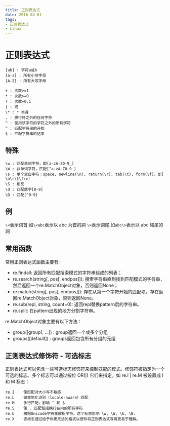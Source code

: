 ```yaml
---
title: 正则表达式
date: 2016-04-01
tags:
- 正则表达式
- Linux
---
```


# 正则表达式

    [ab] : 字符a或b
    [a-z] : 所有小写字母
    [A-Z] : 所有大写字母

    + : 次数>=1
    * : 次数>=0
    ? : 次数=0,1
    | : 或
    \* : * 本身
    . : 换行符之外的任何字符
    ^ : 使用该字符的字符之外的所有字符
    ^ : 匹配字符串的开始
    $ : 匹配字符串的结束

## 特殊
    \w : 匹配单词字符，即[a-zA-Z0-9_]
    \W : 非单词字符，匹配[^a-zA-Z0-9_]
    \s : 单个空白字符：space, newline(\n), return(\r), tab(\t), form(\f)，即[ \n\r\t\f\v]
    \S : 相反
    \d : 匹配数字[0-9]
    \D : 匹配[^0-9]

## 例

`\<`表示词首.如`\<abc`表示以 abc 为首的詞
`\>`表示词尾.如`abc\>`表示以 abc 結尾的詞

## 常用函数
常用正则表达式函数主要有:

* re.findall: 返回所有匹配搜索模式的字符串组成的列表；
* re.search(string[, pos[, endpos]]): 搜索字符串直到找到匹配模式的字符串，然后返回一个re.MatchObject对象，否则返回None；
* re.match(string[, pos[, endpos]]): 存在从第一个字符开始的匹配项，存在返回re.MatchObject对象，否则返回None。
* re.sub(repl, string, count=0): 返回repl替换pattern后的字符串。
* re.split: 在pattern出现的地方分割字符串。

re.MatchObject对象主要有以下方法：
* group([group1, …]) : group返回一个或多个分组
* groups([default]) : groups返回包含所有分组的元组


## 正则表达式修饰符 - 可选标志
正则表达式可以包含一些可选标志修饰符来控制匹配的模式。修饰符被指定为一个可选的标志。多个标志可以通过按位 OR(|) 它们来指定。如 re.I | re.M 被设置成 I 和 M 标志：

	re.I	使匹配对大小写不敏感
	re.L	做本地化识别（locale-aware）匹配
	re.M	多行匹配，影响 ^ 和 $
	re.S	使 . 匹配包括换行在内的所有字符
	re.U	根据Unicode字符集解析字符。这个标志影响 \w, \W, \b, \B.
	re.X	该标志通过给予你更灵活的格式以便你将正则表达式写得更易于理解。